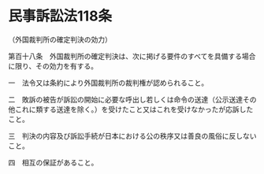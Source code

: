 # 民事訴訟法118条
（外国裁判所の確定判決の効力）

第百十八条　外国裁判所の確定判決は、次に掲げる要件のすべてを具備する場合に限り、その効力を有する。

一　法令又は条約により外国裁判所の裁判権が認められること。

二　敗訴の被告が訴訟の開始に必要な呼出し若しくは命令の送達（公示送達その他これに類する送達を除く。）を受けたこと又はこれを受けなかったが応訴したこと。

三　判決の内容及び訴訟手続が日本における公の秩序又は善良の風俗に反しないこと。

四　相互の保証があること。